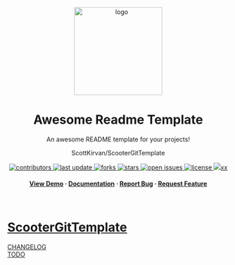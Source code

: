 <!--
Hey, thanks for using the awesome-readme-template template.  
If you have any enhancements, then fork this project and create a pull request 
or just open an issue with the label "enhancement".

Don't forget to give this project a star for additional support ;)
Maybe you can mention me or this repo in the acknowledgements too
-->
<div align="center">

  <img src="assets/logo.png" alt="logo" width="200" height="auto" />
  <h1>Awesome Readme Template</h1>
  
  <p>
    An awesome README template for your projects! 
  </p>
  
  
ScottKirvan/ScooterGitTemplate
<!-- Badges -->
<p>
  <a href="https://github.com/ScottKirvan/ScooterGitTemplate/graphs/contributors">
    <img src="https://img.shields.io/github/contributors/ScottKirvan/ScooterGitTemplate" alt="contributors" />
  </a>
  <a href="">
    <img src="https://img.shields.io/github/last-commit/ScottKirvan/ScooterGitTemplate" alt="last update" />
  </a>
  <a href="https://github.com/ScottKirvan/ScooterGitTemplate/network/members">
    <img src="https://img.shields.io/github/forks/ScottKirvan/ScooterGitTemplate" alt="forks" />
  </a>
  <a href="https://github.com/ScottKirvan/ScooterGitTemplate/stargazers">
    <img src="https://img.shields.io/github/stars/ScottKirvan/ScooterGitTemplate" alt="stars" />
  </a>
  <a href="https://github.com/ScottKirvan/ScooterGitTemplate/issues/">
    <img src="https://img.shields.io/github/issues/ScottKirvan/ScooterGitTemplate" alt="open issues" />
  </a>
  <a href="https://github.com/ScottKirvan/ScooterGitTemplate/blob/master/LICENSE">
    <img src="https://img.shields.io/github/license/ScottKirvan/ScooterGitTemplate.svg" alt="license" />
  </a>
  <a href="https://gofiber.io/discord">
    <!--<img src="https://img.shields.io/discord/704680098577514527?style=flat-square&label=%F0%9F%92%AC%20discord&color=00ACD7">-->
    <img src="https://img.shields.io/discord/1052011377415438346?style=flat-square&label=%F0%9F%92%AC%20discord&color=00ACD7">xx
  </a>
</p>
   
<h4>
    <a href="https://github.com/ScottKirvan/ScooterGitTemplate/">View Demo</a>
  <span> · </span>
    <a href="https://github.com/ScottKirvan/ScooterGitTemplate">Documentation</a>
  <span> · </span>
    <a href="https://github.com/ScottKirvan/ScooterGitTemplate/issues/">Report Bug</a>
  <span> · </span>
    <a href="https://github.com/ScottKirvan/ScooterGitTemplate/issues/">Request Feature</a>
  </h4>
</div>

<br />


# [ScooterGitTemplate](https://github.com/ScottKirvan/ScooterGitTemplate)

[CHANGELOG](notes/CHANGELOG.md)  
[TODO](notes/TODO.md)
